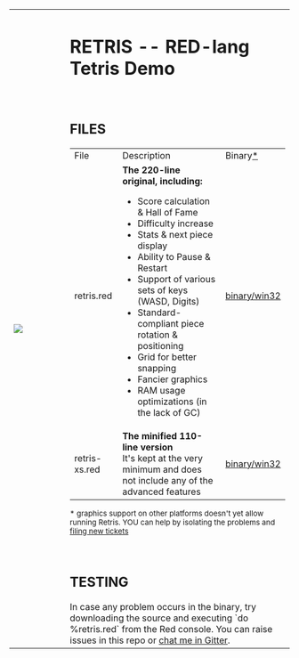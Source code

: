 <table><tr height="300">
<td width="20%"><img src="https://gitlab.com/hiiamboris/retris/raw/binary/media/sshot.jpg"></td>
<td><h1>RETRIS -- RED-lang Tetris Demo</h1>
<br><h2>FILES</h2>
<table>
<tr> <td> File <td> Description <td> Binary<a href="#footnote1">*</a>
<tr> <td> retris.red <td> <b>The 220-line original, including: </b><ul>
    <li> Score calculation & Hall of Fame
    <li> Difficulty increase
    <li> Stats & next piece display
    <li> Ability to Pause & Restart
    <li> Support of various sets of keys (WASD, Digits)
    <li> Standard-compliant piece rotation & positioning
    <li> Grid for better snapping
    <li> Fancier graphics
    <li> RAM usage optimizations (in the lack of GC)
    </ul> <td> <a href="https://gitlab.com/hiiamboris/retris/raw/binary/retris.exe">binary/win32</a>
<tr> <td> retris-xs.red <td>
    <b>The minified 110-line version</b>
    <br>It's kept at the very minimum and does not include any of the advanced features
    <td> <a href="https://gitlab.com/hiiamboris/retris/raw/binary/retris-xs.exe">binary/win32</a>
</table>
<p id="footnote1"><small>* graphics support on other platforms doesn't yet allow running Retris. YOU can help by isolating the problems and <a href="https://github.com/red/red/issues/new">filing new tickets</a></small></p>
<br><h2>TESTING</h2>
In case any problem occurs in the binary, try downloading the source and executing `do %retris.red` from the Red console. You can raise issues in this repo or <a href="https://gitter.im/hiiamboris">chat me in Gitter</a>.
</tr></table>

